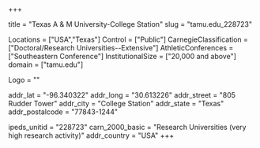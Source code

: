 
+++

title = "Texas A & M University-College Station"
slug = "tamu.edu_228723"

Locations = ["USA","Texas"]
Control = ["Public"]
CarnegieClassification = ["Doctoral/Research Universities--Extensive"]
AthleticConferences = ["Southeastern Conference"]
InstitutionalSize = ["20,000 and above"]
domain = ["tamu.edu"]

Logo = ""

addr_lat = "-96.340322"
addr_long = "30.613226"
addr_street = "805 Rudder Tower"
addr_city = "College Station"
addr_state = "Texas"
addr_postalcode = "77843-1244"

ipeds_unitid = "228723"
carn_2000_basic = "Research Universities (very high research activity)"
addr_country = "USA"
+++
    
